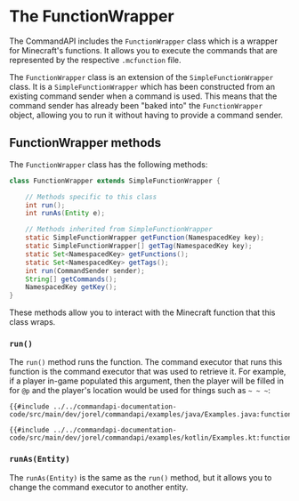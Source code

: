 # The FunctionWrapper

The CommandAPI includes the `FunctionWrapper` class which is a wrapper for Minecraft's functions. It allows you to execute the commands that are represented by the respective `.mcfunction` file.

The `FunctionWrapper` class is an extension of the `SimpleFunctionWrapper` class. It is a `SimpleFunctionWrapper` which has been constructed from an existing command sender when a command is used. This means that the command sender has already been "baked into" the `FunctionWrapper` object, allowing you to run it without having to provide a command sender.

## FunctionWrapper methods

The `FunctionWrapper` class has the following methods:

```java
class FunctionWrapper extends SimpleFunctionWrapper {

    // Methods specific to this class
    int run();
    int runAs(Entity e);

    // Methods inherited from SimpleFunctionWrapper
    static SimpleFunctionWrapper getFunction(NamespacedKey key);
    static SimpleFunctionWrapper[] getTag(NamespacedKey key);
    static Set<NamespacedKey> getFunctions();
    static Set<NamespacedKey> getTags();
    int run(CommandSender sender);
    String[] getCommands();
    NamespacedKey getKey();
}
```

These methods allow you to interact with the Minecraft function that this class wraps.

### `run()`

The `run()` method runs the function. The command executor that runs this function is the command executor that was used to retrieve it. For example, if a player in-game populated this argument, then the player will be filled in for `@p` and the player's location would be used for things such as `~ ~ ~`:

<div class="multi-pre">

```java,Java
{{#include ../../commandapi-documentation-code/src/main/dev/jorel/commandapi/examples/java/Examples.java:functionarguments}}
```

```kotlin,Kotlin
{{#include ../../commandapi-documentation-code/src/main/dev/jorel/commandapi/examples/kotlin/Examples.kt:functionarguments}}
```

</div>

### `runAs(Entity)`

The `runAs(Entity)` is the same as the `run()` method, but it allows you to change the command executor to another entity.
